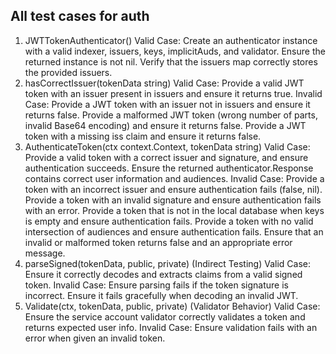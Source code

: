 
## All test cases for auth

1. JWTTokenAuthenticator()
Valid Case:
Create an authenticator instance with a valid indexer, issuers, keys, implicitAuds, and validator.
Ensure the returned instance is not nil.
Verify that the issuers map correctly stores the provided issuers.
2. hasCorrectIssuer(tokenData string)
Valid Case:
Provide a valid JWT token with an issuer present in issuers and ensure it returns true.
Invalid Case:
Provide a JWT token with an issuer not in issuers and ensure it returns false.
Provide a malformed JWT token (wrong number of parts, invalid Base64 encoding) and ensure it returns false.
Provide a JWT token with a missing iss claim and ensure it returns false.
3. AuthenticateToken(ctx context.Context, tokenData string)
Valid Case:
Provide a valid token with a correct issuer and signature, and ensure authentication succeeds.
Ensure the returned authenticator.Response contains correct user information and audiences.
Invalid Case:
Provide a token with an incorrect issuer and ensure authentication fails (false, nil).
Provide a token with an invalid signature and ensure authentication fails with an error.
Provide a token that is not in the local database when keys is empty and ensure authentication fails.
Provide a token with no valid intersection of audiences and ensure authentication fails.
Ensure that an invalid or malformed token returns false and an appropriate error message.
4. parseSigned(tokenData, public, private) (Indirect Testing)
Valid Case:
Ensure it correctly decodes and extracts claims from a valid signed token.
Invalid Case:
Ensure parsing fails if the token signature is incorrect.
Ensure it fails gracefully when decoding an invalid JWT.
5. Validate(ctx, tokenData, public, private) (Validator Behavior)
Valid Case:
Ensure the service account validator correctly validates a token and returns expected user info.
Invalid Case:
Ensure validation fails with an error when given an invalid token.